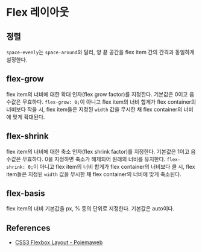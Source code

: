 # Flex 레이아웃

## 정렬

`space-evenly`는 `space-around`와 달리, 양 끝 공간을 flex item 간의 간격과 동일하게 설정한다.

## flex-grow

flex item의 너비에 대한 확대 인자(flex grow factor)를 지정한다. 기본값은 0이고 음수값은 무효하다. `flex-grow: 0;`이 아니고 flex item의 너비 합게가 flex container의 너비보다 작을 시, flex item들은 지정된 `width` 값을 무시한 채 flex container의 너비에 맞게 확대된다.

## flex-shrink

flex item의 너비에 대한  축소 인자(flex shrink factor)를 지정한다. 기본값은 1이고 음수값은 무효하다. 0을 지정하면 축소가 해제되어 원래의 너비를 유지한다. `flex-shrink: 0;`이 아니고 flex item의 너비 합게가 flex container의 너비보다 클 시, flex item들은 지정된 `width` 값을 무시한 채 flex container의 너비에 맞게 축소된다.

## flex-basis

flex item의 너비 기본값을 px, % 등의 단위로 지정한다. 기본값은 auto이다.

## References

* [CSS3 Flexbox Layout - Poiemaweb](https://poiemaweb.com/css3-flexbox)
